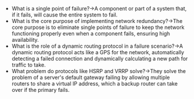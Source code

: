 - What is a single point of failure?→A component or part of a system that, if it fails, will cause the entire system to fail.
- What is the core purpose of implementing network redundancy?→The core purpose is to eliminate single points of failure to keep the network functioning properly even when a component fails, ensuring high availability.
- What is the role of a dynamic routing protocol in a failure scenario?→A dynamic routing protocol acts like a GPS for the network, automatically detecting a failed connection and dynamically calculating a new path for traffic to take.
- What problem do protocols like HSRP and VRRP solve?→They solve the problem of a server's default gateway failing by allowing multiple routers to share a virtual IP address, which a backup router can take over if the primary fails.
